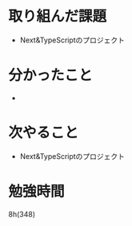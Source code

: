 # 取り組んだ課題

- Next&TypeScriptのプロジェクト

# 分かったこと

- 

# 次やること

- Next&TypeScriptのプロジェクト

# 勉強時間
8h(348)